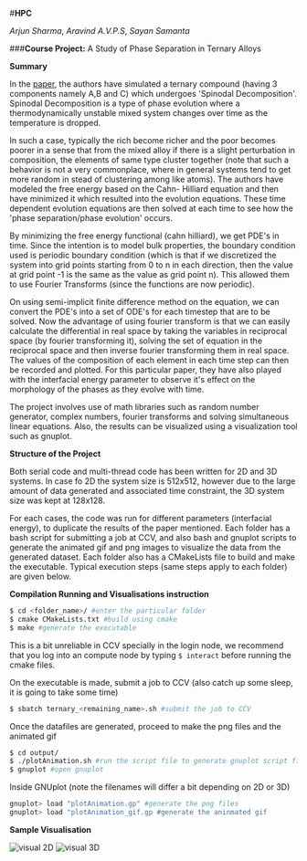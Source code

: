 #**HPC**

*Arjun Sharma*, *Aravind A.V.P.S*, *Sayan Samanta*

###**Course Project:** A Study of Phase Separation in Ternary Alloys

**__Summary__**

In the [paper](https://www.researchgate.net/publication/225799332_A_study_of_phase_separation_in_ternary_alloys), the authors have simulated a ternary compound (having 3 components namely A,B and C) which undergoes 'Spinodal Decomposition'. Spinodal Decomposition is a type of phase evolution where a thermodynamically unstable mixed system changes over time as the temperature is dropped. 

In such a case, typically the rich become richer and the poor becomes poorer in a sense that from the mixed alloy if there is a slight perturbation in composition, the elements of same type cluster together (note that such a behavior is not a very commonplace, where in general systems tend to get more random in stead of clustering among like atoms). The authors have modeled the free energy based on the Cahn- Hilliard equation and then have minimized it which resulted into the evolution equations. These time dependent evolution equations are then solved at each time to see how the 'phase separation/phase evolution' occurs.

By minimizing the free energy functional (cahn hilliard), we get PDE's in time. Since the intention is to model bulk properties, the boundary condition used is periodic boundary condition (which is that if we discretized the system into grid points starting from 0 to n in each direction, then the value at grid point -1 is the same as the value as grid point n). This allowed them to use Fourier Transforms (since the functions are now periodic).

On using semi-implicit finite difference method on the equation, we can convert the PDE's into a set of ODE's for each timestep that are to be solved. Now the advantage of using fourier transform is that we can easily calculate the differential in real space by taking the variables in reciprocal space (by fourier transforming it), solving the set of equation in the reciprocal space and then inverse fourier transforming them in real space. The values of the composition of each element in each time step can then be recorded and plotted. For this particular paper, they have also played with the interfacial energy parameter to observe it's effect on the morphology of the phases as they evolve with time.

The project involves use of  math libraries such as random number generator, complex numbers, fourier transforms and solving simultaneous linear equations. Also, the results can be visualized using a visualization tool such as gnuplot.

**__Structure of the Project__**

Both serial code and multi-thread code has been written  for 2D and 3D systems. In case fo 2D the system size is 512x512, however due to the large amount of data generated and associated time constraint, the 3D system size was kept at 128x128.

For each cases, the code was run for different parameters (interfacial energy), to duplicate the results of the paper mentioned. Each folder has a bash script for submitting a job at CCV, and also bash and gnuplot scripts to generate the animated gif and png images to visualize the data from the generated dataset. Each folder also has a CMakeLists file to build and make the executable. Typical execution steps (same steps apply to each folder) are given below.

**Compilation Running and Visualisations instruction**

```bash
$ cd <folder_name>/ #enter the particular folder
$ cmake CMakeLists.txt #build using cmake
$ make #generate the executable
```
This is a bit unreliable in CCV specially in the login node, we recommend that you log into an compute node by typing `$ interact` before running the cmake files.

On the executable is made, submit a job to CCV (also catch up some sleep, it is going to take some time)
```bash
$ sbatch ternary_<remaining_name>.sh #submit the job to CCV
```

Once the datafiles are generated, proceed to make the png files and the animated gif
```bash
$ cd output/
$ ./plotAnimation.sh #run the script file to generate gnuplot script files
$ gnuplot #open gnuplot
```

Inside GNUplot (note the filenames will differ a bit depending on 2D or 3D)
```bash
gnuplot> load "plotAnimation.gp" #generate the png files
gnuplot> load "plotAnimation_gif.gp #generate the aninmated gif
```

**Sample Visualisation**

![visual 2D](https://github.com/ENGN2912B/HPC_A/blob/master/timestep86000.png)
![visual 3D](https://github.com/ENGN2912B/HPC_A/blob/master/timestep79000.png)

